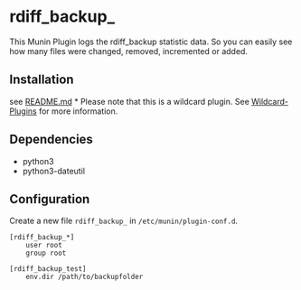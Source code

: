 # rdiff_backup_
This Munin Plugin logs the rdiff_backup statistic data.
So you can easily see how many files were changed, removed, incremented or added.

## Installation
see [README.md](../README.md)
\* Please note that this is a wildcard plugin. See [Wildcard-Plugins](http://guide.munin-monitoring.org/en/latest/tutorial/wildcard-plugins.html) for more information.

## Dependencies
* python3
* python3-dateutil

## Configuration
Create a new file `rdiff_backup_` in `/etc/munin/plugin-conf.d`.
```config
[rdiff_backup_*]
    user root
    group root

[rdiff_backup_test]
    env.dir /path/to/backupfolder
```
